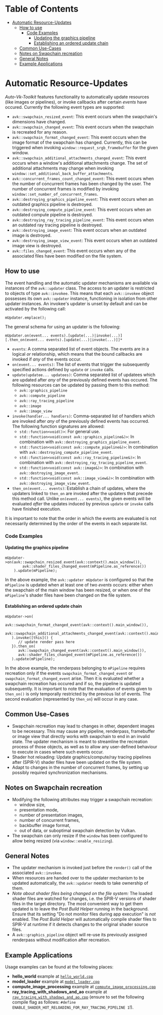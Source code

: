 # Table of Contents

- [Automatic Resource-Updates](#automatic-resource-updates)
  - [How to use](#how-to-use)
    - [Code Examples](#code-examples)
      - [Updating the graphics pipeline](#updating-the-graphics-pipeline)
      - [Establishing an ordered update chain](#establishing-an-ordered-update-chain)
  - [Common Use-Cases](#common-use-cases)
  - [Notes on Swapchain recreation](#notes-on-swapchain-recreation)
  - [General Notes](#general-notes)
  - [Example Applications](#example-applications)

# Automatic Resource-Updates

_Auto-Vk-Toolkit_ features functionality to automatically update resources (like images or pipelines), or invoke callbacks after certain _events_ have occured. Currently the following event types are supported:
* `avk::swapchain_resized_event`: This event occurs when the swapchain's dimensions have changed.
* `avk::swapchain_changed_event`: This event occurs when the swapchain is recreated for any reason.
* `avk::swapchain_format_changed_event`: This event occurs when the image format of the swapchain has changed. Currently, this can be triggered when invoking `window::request_srgb_framebuffer` for the given window.
* `avk::swapchain_additional_attachments_changed_event`: This event occurs when a window's additional attachments change. The set of additional attachments may change when invoking `window::set_additional_back_buffer_attachments`.
* `avk::concurrent_frames_count_changed_event`: This event occurs when the number of concurrent frames has been changed by the user. The number of concurrent frames is modified by invoking `window::set_number_of_concurrent_frames`.
* `avk::destroying_graphics_pipeline_event`: This event occurs when an outdated graphics pipeline is destroyed.
* `avk::destroying_compute_pipeline_event`: This event occurs when an outdated compute pipeline is destroyed.
* `avk::destroying_ray_tracing_pipeline_event`: This event occurs when an outdated ray tracing pipeline is destroyed.
* `avk::destroying_image_event`: This event occurs when an outdated image is destroyed.
* `avk::destroying_image_view_event`: This event occurs when an outdated image view is destroyed.
* `avk::files_changed_event`: This event occurs when any of the associated files have been modified on the file system.


## How to use

The event handling and the automatic updater mechanisms are available via instances of the `avk::updater` class. The access to an updater is restricted to objects of type `avk::invokee`. This means that each `avk::invokee` object possesses its own `avk::updater` instance, functioning in isolation from other updater instances. An invokee's updater is unset by default and can be activated by the following call:
```
mUpdater.emplace();
```
The general schema for using an updater is the following:

```
mUpdater.on(event... events).[update(...)|invoke(...)][.then_on(event... events).[update(...)|invoke(...)]]*
```

* `events`: A comma separated list of event objects. The events are in a logical _or_ relationship, which means that the bound callbacks are invoked if _any_ of the events occur.
* `on(event... events)`: The list of events that trigger the subsequently specified actions defined by `update` or `invoke` calls.
* `update(updatee... updatees)`: Comma separated list of updatees which are updated after _any_ of the previously defined events has occured. The following resources can be updated by passing them to this method:
  * `avk::graphics_pipeline`
  * `avk::compute_pipeline`
  * `avk::ray_tracing_pipeline`
  * `avk::image`
  * `avk::image_view`
* `invoke(handler... handlers)`: Comma-separated list of handlers which are invoked after _any_ of the previously defined events has occurred. The following function signatures are allowed:
  * `std::function<void()>`: For general use.
  * `std::function<void(const avk::graphics_pipeline&)>`: In combination with `avk::destroying_graphics_pipeline_event`.
  * `std::function<void(const avk::compute_pipeline&)>`: In combination with `avk::destroying_compute_pipeline_event`.
  * `std::function<void(const avk::ray_tracing_pipeline&)>`: In combination with `avk::destroying_ray_tracing_pipeline_event`.
  * `std::function<void(const avk::image&)>`: In combination with `avk::destroying_image_event`.
  * `std::function<void(const avk::image_view&)>`: In combination with `avk::destroying_image_view_event`.
* `then_on(event... events)`: Establish a chain of updates, where the updaters linked to `then_on` are invoked after the updaters that precede this method call. Unlike `on(event... events)`, the given events will be evaluated _after_ the updates induced by previous `update` or `invoke` calls have finished execution.

It is important to note that the order in which the events are evaluated is not necessarily determined by the order of the events in each separate list.

### Code Examples

#### Updating the graphics pipeline  
```
mUpdater->on(avk::swapchain_resized_event(avk::context().main_window()), 
        avk::shader_files_changed_event(mPipeline.as_reference())
    ).update(mPipeline);
```

In the above example, the `avk::updater mUpdater` is configured so that the `mPipeline` is updated when at least one of two _events_ occurs: either when the swapchain of the main window has been resized, or when one of the `mPipeline`'s shader files have been changed on the file system. 

#### Establishing an ordered update chain

```
mUpdater->on(
      avk::swapchain_format_changed_event(avk::context().main_window()),
      avk::swapchain_additional_attachments_changed_event(avk::context().main_window())
   ).invoke([this]() {
      // update render pass here
   }).then_on(
      avk::swapchain_changed_event(avk::context().main_window()),
      avk::shader_files_changed_event(mPipeline.as_reference())
   ).update(mPipeline);
```

In the above example, the renderpass belonging to `mPipeline` requires recreation only if the events `swapchain_format_changed_event` or `swapchain_format_changed_event` arise. Then it is evaluated whether a swapchain recreation has occured and if so, the pipeline is updated subsequently. It is important to note that the evaluation of events given to `then_on()` is only temporally restricted by the previous list of events. The second evaluation (represented by `then_on`) will occur in any case.

## Common Use-Cases
* Swapchain recreation may lead to changes in other, dependent images to be necessary. This may cause any pipeline, renderpass, framebuffer or image view that directly works with swapchain to end in an invalid state. The updater mechanism is meant to streamline the recreation process of those objects, as well as to allow any user-defined behaviour to execute in cases where such events occur.
* Shader hot reloading: Update graphics/compute/ray tracing pipelines after (SPIR-V) shader files have been updated on the file system.
* Adapt to changes in the number of concurrent frames, by setting up possibly required synchronization mechanisms.

## Notes on Swapchain recreation

* Modifying the following attributes may trigger a swapchain recreation:
  * window size,
  * presentation mode,
  * number of presentation images,
  * number of concurrent frames,
  * backbuffer image format,
  * out of data, or suboptimal swapchain detection by Vulkan.
* The swapchain can only resize if the `window` has been configured to allow being resized (via `window::enable_resizing`).   

## General Notes
* The updater mechanism is invoked just before the `render()` call of the associated `avk::invokee`.
* When resources are handed over to the updater mechanism to be updated automatically, the `avk::updater` needs to take ownership of them.
* _Note about shader files being changed on the file system:_ The loaded shader files are watched for changes, i.e. the SPIR-V versions of shader files in the target directory. The most convenient way to get them updated is to leave the _Post Build Helper_ running in the background. Ensure that its setting "Do not monitor files during app execution" is _not_ enabled. The _Post Build Helper_ will automatically compile shader files to SPIR-V at runtime if it detects changes to the original shader source files.
* A `avk::graphics_pipeline` object will re-use its previously assigned renderpass without modification after recreation.

## Example Applications

Usage examples can be found at the following places:
* **hello_world** example at [`hello_world.cpp`](../examples/hello_world/source/hello_world.cpp#L28)
* **model_loader** example at [`model_loader.cpp`](../examples/model_loader/source/model_loader.cpp#L179)
* **compute_image_processing** example at [`compute_image_processing.cpp`](../examples/compute_image_processing/source/compute_image_processing.cpp#L162)
* **ray_tracing_with_shadows_and_ao** example at [`ray_tracing_with_shadows_and_ao.cpp`](../examples/ray_tracing_with_shadows_and_ao/source/ray_tracing_with_shadows_and_ao.cpp#L104) (ensure to set the following compile flag as follows: `#define ENABLE_SHADER_HOT_RELOADING_FOR_RAY_TRACING_PIPELINE 1`!).
